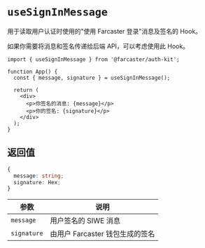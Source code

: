# `useSignInMessage`

用于读取用户认证时使用的"使用 Farcaster 登录"消息及签名的 Hook。

如果你需要将消息和签名传递给后端 API，可以考虑使用此 Hook。

```tsx
import { useSignInMessage } from '@farcaster/auth-kit';

function App() {
  const { message, signature } = useSignInMessage();

  return (
    <div>
      <p>你签名的消息: {message}</p>
      <p>你的签名: {signature}</p>
    </div>
  );
}
```

## 返回值

```ts
{
  message: string;
  signature: Hex;
}
```

| 参数        | 说明                            |
| ----------- | ------------------------------- |
| `message`   | 用户签名的 SIWE 消息            |
| `signature` | 由用户 Farcaster 钱包生成的签名 |
